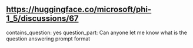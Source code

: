 ## https://huggingface.co/microsoft/phi-1_5/discussions/67

contains_question: yes
question_part: Can anyone let me know what is the question answering prompt format
